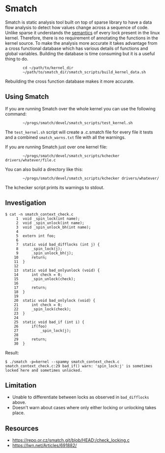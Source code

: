 # Smatch

Smatch is static analysis tool built on top of sparse library to
have a data flow analysis to detect how values change across a
sequence of code. Unlike sparse it understands the [semantics](https://repo.or.cz/smatch.git/blob/HEAD:/check_locking.c#l104)
of every lock present in the linux kernel. Therefore, there is no
requirement of annotating the functions in the kernel source. To
make the analysis more accurate it takes advantage from a cross
functional database which has various details of functions and global
variables. Building the database is time consuming but it is a
useful thing to do.

```
        cd ~/path/to/kernel_dir
        ~/path/to/smatch_dir/smatch_scripts/build_kernel_data.sh

```

Rebuilding the cross function database makes it more accurate.

## Using Smatch

If you are running Smatch over the whole kernel you can use the following
command:
```
        ~/progs/smatch/devel/smatch_scripts/test_kernel.sh
```

The `test_kernel.sh` script will create a .c.smatch file for every file it tests
and a combined `smatch_warns.txt` file with all the warnings.

If you are running Smatch just over one kernel file:
```
        ~/progs/smatch/devel/smatch_scripts/kchecker drivers/whatever/file.c
```
You can also build a directory like this:
```
        ~/progs/smatch/devel/smatch_scripts/kchecker drivers/whatever/
```

The kchecker script prints its warnings to stdout.

## Investigation

```
$ cat -n smatch_context_check.c 
     1	void _spin_lock(int name);
     2	void _spin_unlock(int name);
     3	void _spin_unlock_bh(int name);
     4	
     5	extern int foo;
     6	
     7	static void bad_difflocks (int j) {
     8		_spin_lock(j);
     9		_spin_unlock_bh(j);
    10		return;
    11	}
    12	
    13	static void bad_onlyunlock (void) {
    14		int check = 0;
    15		_spin_unlock(check);
    16	
    17		return;
    18	}
    19	
    20	static void bad_onlylock (void) {
    21		int check = 0;
    22		_spin_lock(check);
    23	}
    24	
    25	static void bad_if (int i) {
    26		if(foo)
    27			_spin_lock(j);
    28	
    29		return;
    30	}
```

Result:

```
$ ./smatch -p=kernel --spammy smatch_context_check.c
smatch_context_check.c:29 bad_if() warn: 'spin_lock:j' is sometimes locked here and sometimes unlocked.
```

## Limitation

* Unable to differentiate between locks as observed in `bad_difflocks` above.
* Doesn't warn about cases where only either locking or unlocking takes place.

## Resources

* https://repo.or.cz/smatch.git/blob/HEAD:/check_locking.c
* https://lwn.net/Articles/691882/
